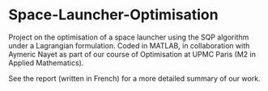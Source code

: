 # Space-Launcher-Optimisation

Project on the optimisation of a space launcher using the SQP algorithm under a Lagrangian formulation. Coded in MATLAB, in collaboration with Aymeric Nayet as part of our course of Optimisation at UPMC Paris (M2 in Applied Mathematics).

See the report (written in French) for a more detailed summary of our work.
